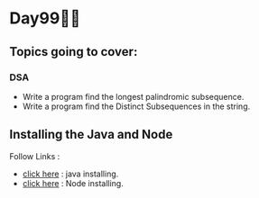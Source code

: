 # Day99🧑‍💻
## Topics going to cover: 
### DSA
- Write a program find the longest palindromic subsequence.
- Write a program find the Distinct Subsequences in the string.

## Installing the Java and Node 
Follow Links : 
- [click here](https://www.java.com/en/download/help/download_options.html) : java installing.
- [click here](https://nodejs.org/en/download) : Node installing.